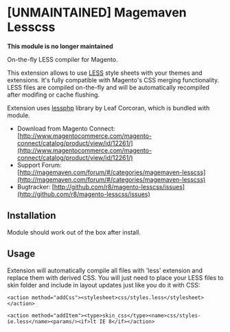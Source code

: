 [UNMAINTAINED] Magemaven Lesscss
================================

**This module is no longer maintained**

On-the-fly LESS compiler for Magento.

This extension allows to use [LESS](http://lesscss.org) style sheets with your themes and extensions. It's fully compatible with Magento's CSS merging functionality. LESS files are compiled on-the-fly and will be automatically recompiled after modifing or cache flushing. 

Extension uses [lessphp](http://leafo.net/lessphp/) library by Leaf Corcoran, which is bundled with module.

* Download from Magento Connect: [http://www.magentocommerce.com/magento-connect/catalog/product/view/id/12261/](http://www.magentocommerce.com/magento-connect/catalog/product/view/id/12261/)
* Support Forum: [http://magemaven.com/forum/#/categories/magemaven-lesscss](http://magemaven.com/forum/#/categories/magemaven-lesscss)
* Bugtracker: [http://github.com/r8/magento-lesscss/issues](http://github.com/r8/magento-lesscss/issues)

Installation
------------

Module should work out of the box after install.

Usage
-----

Extension will automatically compile all files with 'less' extension and replace them with derived CSS. You will just need to place your LESS files to skin folder and include in layout updates just like you do it with CSS:

`<action method="addCss"><stylesheet>css/styles.less</stylesheet></action>`

`<action method="addItem"><type>skin_css</type><name>css/styles-ie.less</name><params/><if>lt IE 8</if></action>`

